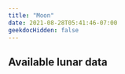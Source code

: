 ```yaml
---
title: "Moon"
date: 2021-08-28T05:41:46-07:00
geekdocHidden: false
---
```


## Available lunar data
